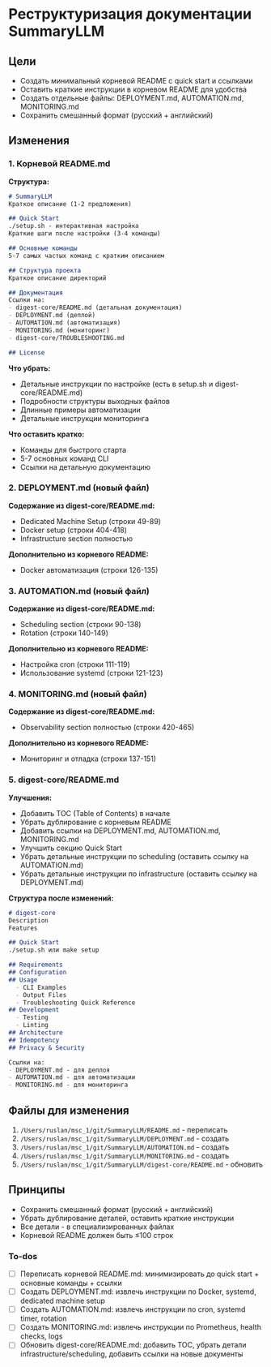 <!-- bd5ff1a0-35e1-41af-a645-8269287a9711 e1d30a8d-58cf-4316-9e0f-78d73eb3651a -->
# Реструктуризация документации SummaryLLM

## Цели

- Создать минимальный корневой README с quick start и ссылками
- Оставить краткие инструкции в корневом README для удобства
- Создать отдельные файлы: DEPLOYMENT.md, AUTOMATION.md, MONITORING.md
- Сохранить смешанный формат (русский + английский)

## Изменения

### 1. Корневой README.md

**Структура:**

```markdown
# SummaryLLM
Краткое описание (1-2 предложения)

## Quick Start
./setup.sh - интерактивная настройка
Краткие шаги после настройки (3-4 команды)

## Основные команды
5-7 самых частых команд с кратким описанием

## Структура проекта
Краткое описание директорий

## Документация
Ссылки на:
- digest-core/README.md (детальная документация)
- DEPLOYMENT.md (деплой)
- AUTOMATION.md (автоматизация)
- MONITORING.md (мониторинг)
- digest-core/TROUBLESHOOTING.md

## License
```

**Что убрать:**

- Детальные инструкции по настройке (есть в setup.sh и digest-core/README.md)
- Подробности структуры выходных файлов
- Длинные примеры автоматизации
- Детальные инструкции мониторинга

**Что оставить кратко:**

- Команды для быстрого старта
- 5-7 основных команд CLI
- Ссылки на детальную документацию

### 2. DEPLOYMENT.md (новый файл)

**Содержание из digest-core/README.md:**

- Dedicated Machine Setup (строки 49-89)
- Docker setup (строки 404-418)
- Infrastructure section полностью

**Дополнительно из корневого README:**

- Docker автоматизация (строки 126-135)

### 3. AUTOMATION.md (новый файл)

**Содержание из digest-core/README.md:**

- Scheduling section (строки 90-138)
- Rotation (строки 140-149)

**Дополнительно из корневого README:**

- Настройка cron (строки 111-119)
- Использование systemd (строки 121-123)

### 4. MONITORING.md (новый файл)

**Содержание из digest-core/README.md:**

- Observability section полностью (строки 420-465)

**Дополнительно из корневого README:**

- Мониторинг и отладка (строки 137-151)

### 5. digest-core/README.md

**Улучшения:**

- Добавить TOC (Table of Contents) в начале
- Убрать дублирование с корневым README
- Добавить ссылки на DEPLOYMENT.md, AUTOMATION.md, MONITORING.md
- Улучшить секцию Quick Start
- Убрать детальные инструкции по scheduling (оставить ссылку на AUTOMATION.md)
- Убрать детальные инструкции по infrastructure (оставить ссылку на DEPLOYMENT.md)

**Структура после изменений:**

```markdown
# digest-core
Description
Features

## Quick Start
./setup.sh или make setup

## Requirements
## Configuration
## Usage
  - CLI Examples
  - Output Files
  - Troubleshooting Quick Reference
## Development
  - Testing
  - Linting
## Architecture
## Idempotency
## Privacy & Security

Ссылки на:
- DEPLOYMENT.md - для деплоя
- AUTOMATION.md - для автоматизации
- MONITORING.md - для мониторинга
```

## Файлы для изменения

1. `/Users/ruslan/msc_1/git/SummaryLLM/README.md` - переписать
2. `/Users/ruslan/msc_1/git/SummaryLLM/DEPLOYMENT.md` - создать
3. `/Users/ruslan/msc_1/git/SummaryLLM/AUTOMATION.md` - создать
4. `/Users/ruslan/msc_1/git/SummaryLLM/MONITORING.md` - создать
5. `/Users/ruslan/msc_1/git/SummaryLLM/digest-core/README.md` - обновить

## Принципы

- Сохранить смешанный формат (русский + английский)
- Убрать дублирование деталей, оставить краткие инструкции
- Все детали - в специализированных файлах
- Корневой README должен быть ≤100 строк

### To-dos

- [ ] Переписать корневой README.md: минимизировать до quick start + основные команды + ссылки
- [ ] Создать DEPLOYMENT.md: извлечь инструкции по Docker, systemd, dedicated machine setup
- [ ] Создать AUTOMATION.md: извлечь инструкции по cron, systemd timer, rotation
- [ ] Создать MONITORING.md: извлечь инструкции по Prometheus, health checks, logs
- [ ] Обновить digest-core/README.md: добавить TOC, убрать детали infrastructure/scheduling, добавить ссылки на новые документы